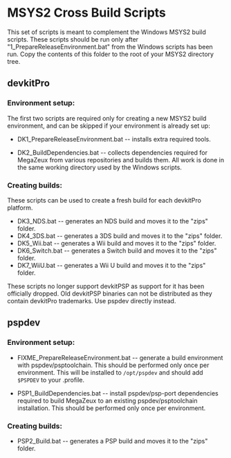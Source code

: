 # MSYS2 Cross Build Scripts

This set of scripts is meant to complement the Windows MSYS2 build scripts.
These scripts should be run only after "1_PrepareReleaseEnvironment.bat"
from the Windows scripts has been run. Copy the contents of this folder to the
root of your MSYS2 directory tree.

## devkitPro

### Environment setup:

The first two scripts are required only for creating a new MSYS2 build
environment, and can be skipped if your environment is already set up:

* DK1_PrepareReleaseEnvironment.bat -- installs extra required tools.

* DK2_BuildDependencies.bat -- collects dependencies required for MegaZeux from
various repositories and builds them. All work is done in the same working
directory used by the Windows scripts.

### Creating builds:

These scripts can be used to create a fresh build for each devkitPro platform.

* DK3_NDS.bat -- generates an NDS build and moves it to the "zips" folder.
* DK4_3DS.bat -- generates a 3DS build and moves it to the "zips" folder.
* DK5_Wii.bat -- generates a Wii build and moves it to the "zips" folder.
* DK6_Switch.bat -- generates a Switch build and moves it to the "zips" folder.
* DK7_WiiU.bat -- generates a Wii U build and moves it to the "zips" folder.

These scripts no longer support devkitPSP as support for it has been officially
dropped. Old devkitPSP binaries can not be distributed as they contain devkitPro
trademarks. Use pspdev directly instead.

## pspdev

### Environment setup:

* FIXME_PrepareReleaseEnvironment.bat -- generate a build environment with
  pspdev/psptoolchain. This should be performed only once per environment. This
  will be installed to `/opt/pspdev` and should add `$PSPDEV` to your .profile.

* PSP1_BuildDependencies.bat -- install pspdev/psp-port dependencies required to
  build MegaZeux to an existing pspdev/psptoolchain installation. This should
  be performed only once per environment.

### Creating builds:

* PSP2_Build.bat -- generates a PSP build and moves it to the "zips" folder.

